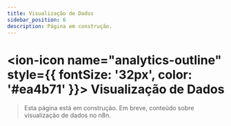 ```yaml
---
title: Visualização de Dados
sidebar_position: 6
description: Página em construção.
---
```


# <ion-icon name="analytics-outline" style={{ fontSize: '32px', color: '#ea4b71' }}></ion-icon> Visualização de Dados

> Esta página está em construção. Em breve, conteúdo sobre visualização de dados no n8n.
